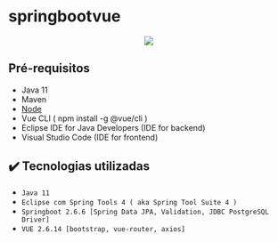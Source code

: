 # springbootvue

<p align="center">
<img src="http://img.shields.io/static/v1?label=STATUS&message=EM%20DESENVOLVIMENTO&color=GREEN&style=for-the-badge"/>
</p>

## Pré-requisitos

- Java 11
- Maven
- [Node](https://nodejs.org/en/download/)
- Vue CLI ( npm install -g @vue/cli )
- Eclipse IDE for Java Developers (IDE for backend)
- Visual Studio Code (IDE for frontend)

## ✔️ Tecnologias utilizadas

- ``Java 11``
- ``Eclipse com Spring Tools 4 ( aka Spring Tool Suite 4 )``
- ``Springboot 2.6.6 [Spring Data JPA, Validation, JDBC PostgreSQL Driver]``
- ``VUE 2.6.14 [bootstrap, vue-router, axios]``
